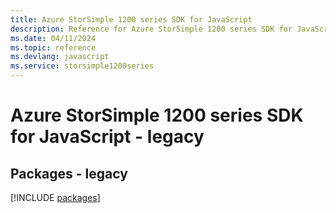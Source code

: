 ```yaml
---
title: Azure StorSimple 1200 series SDK for JavaScript
description: Reference for Azure StorSimple 1200 series SDK for JavaScript
ms.date: 04/11/2024
ms.topic: reference
ms.devlang: javascript
ms.service: storsimple1200series
---
```

# Azure StorSimple 1200 series SDK for JavaScript - legacy
## Packages - legacy
[!INCLUDE [packages](storsimple-1200-series-index.md)]